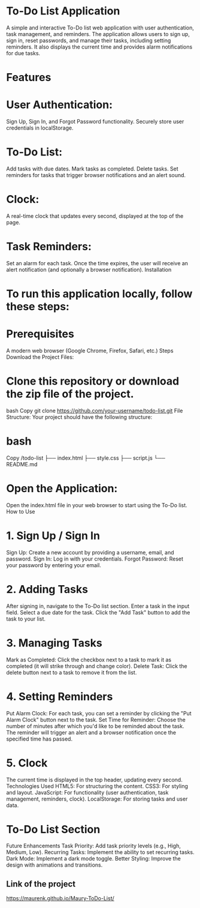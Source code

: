 # To-Do List Application
A simple and interactive To-Do list web application with user authentication, task management, and reminders. The application allows users to sign up, sign in, reset passwords, and manage their tasks, including setting reminders. It also displays the current time and provides alarm notifications for due tasks.

# Features
# User Authentication:
Sign Up, Sign In, and Forgot Password functionality.
Securely store user credentials in localStorage.
# To-Do List:

Add tasks with due dates.
Mark tasks as completed.
Delete tasks.
Set reminders for tasks that trigger browser notifications and an alert sound.
# Clock:

A real-time clock that updates every second, displayed at the top of the page.
# Task Reminders:

Set an alarm for each task. Once the time expires, the user will receive an alert notification (and optionally a browser notification).
Installation
# To run this application locally, follow these steps:

# Prerequisites
A modern web browser (Google Chrome, Firefox, Safari, etc.)
Steps
Download the Project Files:

# Clone this repository or download the zip file of the project.
bash
Copy
git clone https://github.com/your-username/todo-list.git
File Structure: Your project should have the following structure:

# bash
Copy
/todo-list
  ├── index.html
  ├── style.css
  ├── script.js
  └── README.md
# Open the Application:

Open the index.html file in your web browser to start using the To-Do list.
How to Use
# 1. Sign Up / Sign In
Sign Up: Create a new account by providing a username, email, and password.
Sign In: Log in with your credentials.
Forgot Password: Reset your password by entering your email.
# 2. Adding Tasks
After signing in, navigate to the To-Do list section.
Enter a task in the input field.
Select a due date for the task.
Click the "Add Task" button to add the task to your list.
# 3. Managing Tasks
Mark as Completed: Click the checkbox next to a task to mark it as completed (it will strike through and change color).
Delete Task: Click the delete button next to a task to remove it from the list.
# 4. Setting Reminders
Put Alarm Clock: For each task, you can set a reminder by clicking the "Put Alarm Clock" button next to the task.
Set Time for Reminder: Choose the number of minutes after which you'd like to be reminded about the task.
The reminder will trigger an alert and a browser notification once the specified time has passed.
# 5. Clock
The current time is displayed in the top header, updating every second.
Technologies Used
HTML5: For structuring the content.
CSS3: For styling and layout.
JavaScript: For functionality (user authentication, task management, reminders, clock).
LocalStorage: For storing tasks and user data.

# To-Do List Section

Future Enhancements
Task Priority: Add task priority levels (e.g., High, Medium, Low).
Recurring Tasks: Implement the ability to set recurring tasks.
Dark Mode: Implement a dark mode toggle.
Better Styling: Improve the design with animations and transitions.

## Link of the project
https://maurenk.github.io/Maury-ToDo-List/
 
